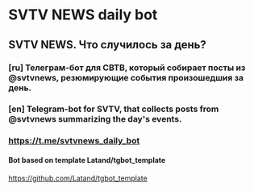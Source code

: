 # SVTV NEWS daily bot
## SVTV NEWS. Что случилось за день?

### [ru] Телеграм-бот для СВТВ, который собирает посты из @svtvnews, резюмирующие события произошедшия за день.

### [en] Telegram-bot for SVTV, that collects posts from @svtvnews summarizing the day's events.

### https://t.me/svtvnews_daily_bot

#### Bot based on template Latand/tgbot_template
https://github.com/Latand/tgbot_template